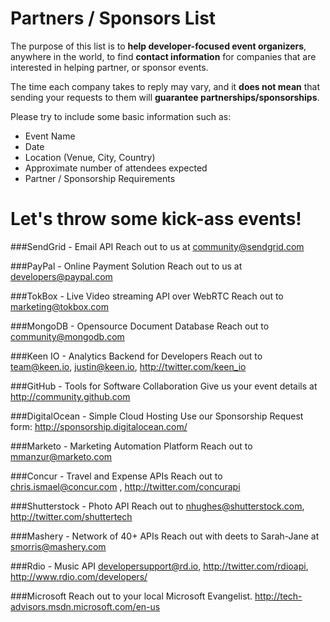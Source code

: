 Partners / Sponsors List
=============

The purpose of this list is to **help developer-focused event organizers**, anywhere in the world, to find **contact information** for companies that are interested in helping partner, or sponsor events. 

The time each company takes to reply may vary, and it **does not mean** that sending your requests to them will **guarantee partnerships/sponsorships**.

Please try to include some basic information such as:

- Event Name
- Date
- Location (Venue, City, Country)
- Approximate number of attendees expected
- Partner / Sponsorship Requirements

Let's throw some kick-ass events!
=============

###SendGrid - Email API
Reach out to us at community@sendgrid.com

###PayPal - Online Payment Solution
Reach out to us at developers@paypal.com

###TokBox - Live Video streaming API over WebRTC
Reach out to marketing@tokbox.com

###MongoDB - Opensource Document Database
Reach out to community@mongodb.com

###Keen IO - Analytics Backend for Developers
Reach out to team@keen.io, justin@keen.io, http://twitter.com/keen_io

###GitHub - Tools for Software Collaboration
Give us your event details at http://community.github.com

###DigitalOcean - Simple Cloud Hosting
Use our Sponsorship Request form: http://sponsorship.digitalocean.com/

###Marketo - Marketing Automation Platform
Reach out to mmanzur@marketo.com

###Concur - Travel and Expense APIs
Reach out to chris.ismael@concur.com , http://twitter.com/concurapi

###Shutterstock - Photo API
Reach out to nhughes@shutterstock.com, http://twitter.com/shuttertech

###Mashery - Network of 40+ APIs
Reach out with deets to Sarah-Jane at smorris@mashery.com

###Rdio - Music API
developersupport@rd.io, http://twitter.com/rdioapi, http://www.rdio.com/developers/

###Microsoft
Reach out to your local Microsoft Evangelist. http://tech-advisors.msdn.microsoft.com/en-us 

